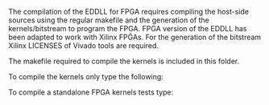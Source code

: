 The compilation of the EDDLL for FPGA requires compiling the host-side sources using the regular makefile 
and the generation of the kernels/bitstream to program the FPGA. FPGA version of the EDDLL has been adapted to work with 
Xilinx FPĜAs. For the generation of the bitstream Xilinx LICENSES of Vivado tools are required.  

The makefile required to compile the kernels is included in this folder. 

To compile the kernels only type the following:



To compile a standalone FPGA kernels tests type: 

 


